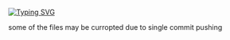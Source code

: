 [![Typing SVG](https://readme-typing-svg.herokuapp.com?color=935CF7&background=5726FF00&lines=A+storage+of+the+pracice+codes+;being+followed)](https://git.io/typing-svg)
<p>
some of the files may be curropted due to single commit pushing 
</p>
